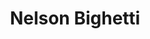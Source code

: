 ---
title: Nelson Bighetti
first_name: Nelson
last_name: Bighetti
superuser: true
role: Professor of Artificial Intelligence
organizations:
  - name: Stanford University
    url: ''
bio: My research interests include distributed robotics, mobile computing, and programmable matter.
interests:
  - Artificial Intelligence
  - Computational Linguistics
  - Information Retrieval
education:
  courses:
    - course: PhD in Artificial Intelligence
      institution: Stanford University
      year: 2012
    - course: MEng in Artificial Intelligence
      institution: MIT
      year: 2009
    - course: BSc in Artificial Intelligence
      institution: MIT
      year: 2008
social:
  - icon: envelope
    icon_pack: fas
    link: 'mailto:test@example.org'
  - icon: twitter
    icon_pack: fab
    link: https://twitter.com/example
  - icon: github
    icon_pack: fab
    link: https://github.com/example
user_groups:
  - Researchers
---